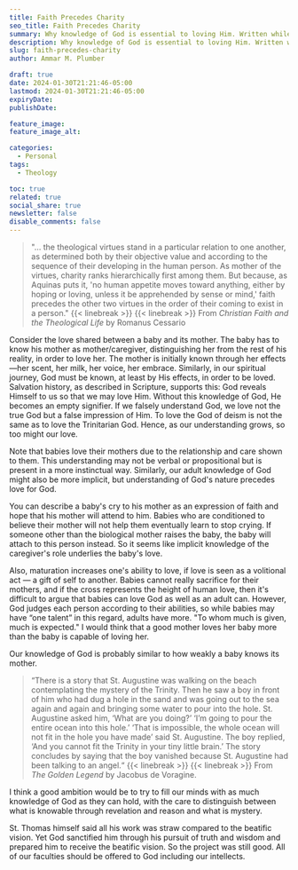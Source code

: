 ```yaml
---
title: Faith Precedes Charity
seo_title: Faith Precedes Charity
summary: Why knowledge of God is essential to loving Him. Written while returning from Philly, inspired by a discussion with homies from St. Patrick's Church.
description: Why knowledge of God is essential to loving Him. Written while returning from Philly, inspired by a discussion with homies from St. Patrick's Church.
slug: faith-precedes-charity
author: Ammar M. Plumber

draft: true
date: 2024-01-30T21:21:46-05:00
lastmod: 2024-01-30T21:21:46-05:00
expiryDate: 
publishDate: 

feature_image: 
feature_image_alt: 

categories:
  - Personal
tags:
  - Theology

toc: true
related: true
social_share: true
newsletter: false
disable_comments: false
---
```


> "… the theological virtues stand in a particular relation to one another, as determined both by their objective value and according to the sequence of their developing in the human person. As mother of the virtues, charity ranks hierarchically first among them. But because, as Aquinas puts it, 'no human appetite moves toward anything, either by hoping or loving, unless it be apprehended by sense or mind,' faith precedes the other two virtues in the order of their coming to exist in a person."
> {{< linebreak >}} {{< linebreak >}}
> From _Christian Faith and the Theological Life_ by Romanus Cessario

Consider the love shared between a baby and its mother. The baby has to know his mother as mother/caregiver, distinguishing her from the rest of his reality, in order to love her. The mother is initially known through her effects—her scent, her milk, her voice, her embrace. Similarly, in our spiritual journey, God must be known, at least by His effects, in order to be loved. Salvation history, as described in Scripture, supports this: God reveals Himself to us so that we may love Him. Without this knowledge of God, He becomes an empty signifier. If we falsely understand God, we love not the true God but a false impression of Him. To love the God of deism is not the same as to love the Trinitarian God. Hence, as our understanding grows, so too might our love.

Note that babies love their mothers due to the relationship and care shown to them. This understanding may not be verbal or propositional but is present in a more instinctual way. Similarly, our adult knowledge of God might also be more implicit, but understanding of God's nature precedes love for God.

You can describe a baby's cry to his mother as an expression of faith and hope that his mother will attend to him. Babies who are conditioned to believe their mother will not help them eventually learn to stop crying. If someone other than the biological mother raises the baby, the baby will attach to this person instead. So it seems like implicit knowledge of the caregiver's role underlies the baby's love.

Also, maturation increases one's ability to love, if love is seen as a volitional act — a gift of self to another. Babies cannot really sacrifice for their mothers, and if the cross represents the height of human love, then it's difficult to argue that babies can love God as well as an adult can. However, God judges each person according to their abilities, so while babies may have “one talent” in this regard, adults have more. "To whom much is given, much is expected." I would think that a good mother loves her baby more than the baby is capable of loving her.

Our knowledge of God is probably similar to how weakly a baby knows its mother. 

> “There is a story that St. Augustine was walking on the beach contemplating the mystery of the Trinity. Then he saw a boy in front of him who had dug a hole in the sand and was going out to the sea again and again and bringing some water to pour into the hole. St. Augustine asked him, ‘What are you doing?’ ‘I’m going to pour the entire ocean into this hole.’ ‘That is impossible, the whole ocean will not fit in the hole you have made’ said St. Augustine. The boy replied, ‘And you cannot fit the Trinity in your tiny little brain.’ The story concludes by saying that the boy vanished because St. Augustine had been talking to an angel.“
> {{< linebreak >}} {{< linebreak >}}
> From _The Golden Legend_ by Jacobus de Voragine.

I think a good ambition would be to try to fill our minds with as much knowledge of God as they can hold, with the care to distinguish between what is knowable through revelation and reason and what is mystery. 

St. Thomas himself said all his work was straw compared to the beatific vision. Yet God sanctified him through his pursuit of truth and wisdom and prepared him to receive the beatific vision. So the project was still good. All of our faculties should be offered to God including our intellects.